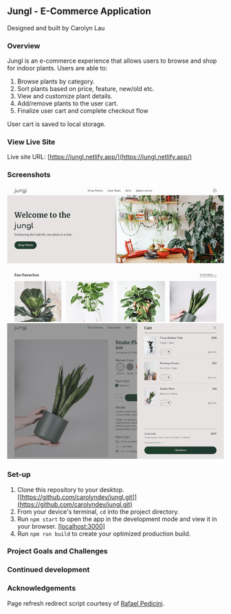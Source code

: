 ## Jungl - E-Commerce Application

Designed and built by Carolyn Lau

### Overview

Jungl is an e-commerce experience that allows users to browse and shop for indoor plants. Users are able to:

1.  Browse plants by category.
2.  Sort plants based on price, feature, new/old etc.
3.  View and customize plant details.
4.  Add/remove plants to the user cart.
5.  Finalize user cart and complete checkout flow

User cart is saved to local storage.

### View Live Site

Live site URL: [https://jungl.netlify.app/](https://jungl.netlify.app/)

### Screenshots

![jungl-landing](./src/images/jungl-landing.png)
![jungl-shop](./src/images/jungl-shop.png)

### Set-up

1. Clone this repository to your desktop. [[https://github.com/carolyndev/jungl.git]](https://github.com/carolyndev/jungl.git)
2. From your device's terminal, `cd` into the project directory.
3. Run `npm start` to open the app in the development mode and view it in your browser. [[localhost:3000]](http://localhost:3000)
4. Run `npm run build` to create your optimized production build.

### Project Goals and Challenges

### Continued development

### Acknowledgements

Page refresh redirect script courtesy of [Rafael Pedicini](https://github.com/rafgraph/spa-github-pages).
